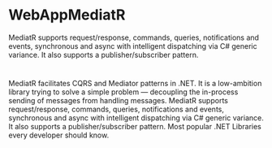 # WebAppMediatR
 MediatR supports request/response, commands, queries, notifications and events, synchronous and async with intelligent dispatching via C# generic variance. It also supports a publisher/subscriber pattern. 
#
MediatR facilitates CQRS and Mediator patterns in .NET. It is a low-ambition library trying to solve a simple problem — decoupling the in-process sending of messages from handling messages.  MediatR supports request/response, commands, queries, notifications and events, synchronous and async with intelligent dispatching via C# generic variance. It also supports a publisher/subscriber pattern.  Most popular .NET Libraries every developer should know.

